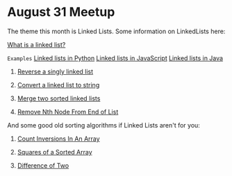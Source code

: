 # August 31 Meetup

The theme this month is Linked Lists. Some information on LinkedLists here:

[What is  a linked list?](https://www.interviewbit.com/courses/programming/topics/linked-lists/#:~:text=A%20linked%20list%20is%20a,has%20a%20reference%20to%20null.)

```Examples```
[Linked lists in Python](https://www.tutorialspoint.com/python_data_structure/python_linked_lists.htm)
[Linked lists in JavaScript](https://humanwhocodes.com/blog/2019/01/computer-science-in-javascript-linked-list/)
[Linked lists in Java](https://www.softwaretestinghelp.com/linked-list-in-java/)

1. [Reverse a singly linked list]()

2. [Convert a linked list to string]()

3. [Merge two sorted linked lists]()

4. [Remove Nth Node From End of List]()

And some good old sorting algorithms if Linked Lists aren't for you:

1. [Count Inversions In An Array]()

2. [Squares of a Sorted Array]()

3. [Difference of Two]()


